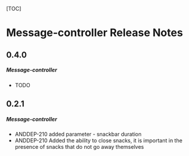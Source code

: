 [TOC]
# Message-controller Release Notes
## 0.4.0
##### Message-controller
* TODO
## 0.2.1
##### Message-controller
* ANDDEP-210 added parameter - snackbar duration
* ANDDEP-210 Added the ability to close snacks, it is important in the presence of snacks that do not go away themselves
